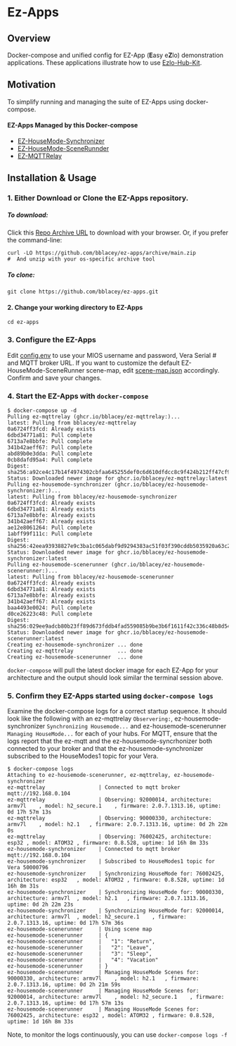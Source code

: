 # Ez-Apps

## Overview
Docker-compose and unified config for EZ-App (**E**asy e**Z**lo) demonstration applications.  These applications illustrate how to use [Ezlo-Hub-Kit](https://github.com/bblacey/ezlo-hub-kit.git).

## Motivation

To simplify running and managing the suite of EZ-Apps using docker-compose.

#### EZ-Apps Managed by this Docker-compose
- [EZ-HouseMode-Synchronizer](https://github.com/bblacey/ez-housemode-synchronizer.git)
- [EZ-HouseMode-SceneRunnder](https://github.com/bblacey/ez-housemode-scenerunner.git)
- [EZ-MQTTRelay](https://github.com/bblacey/ez-mqttrelay.git)

## Installation & Usage
### 1. Either Download or Clone the EZ-Apps repository.
##### To download:
Click this [Repo Archive URL](https://github.com/bblacey/ez-apps/archive/main.zip) to download with your browser.  Or, if you prefer the command-line:
```
curl -LO https://github.com/bblacey/ez-apps/archive/main.zip
#  And unzip with your os-specific archive tool
```
##### To clone:
```
git clone https://github.com/bblacey/ez-apps.git
```

#### 2. Change your working directory to EZ-Apps
```
cd ez-apps
```

### 3. Configure the EZ-Apps
Edit [config.env](config.env) to use your MIOS username and password, Vera Serial # and MQTT broker URL.  If you want to customize the default EZ-HouseMode-SceneRunner scene-map, edit [scene-map.json](scene-map.json) accordingly.  Confirm and save your changes.

### 4. Start the EZ-Apps with `docker-compose`
```shell
$ docker-compose up -d
Pulling ez-mqttrelay (ghcr.io/bblacey/ez-mqttrelay:)...
latest: Pulling from bblacey/ez-mqttrelay
0a6724ff3fcd: Already exists
6dbd34771a81: Pull complete
6713a7e8bbfe: Pull complete
341b42aeff67: Pull complete
abd89b0e3dda: Pull complete
0cb8dafd95a4: Pull complete
Digest: sha256:a92ce4c17b14f4974302cbfaa645255def0c6d610dfdcc8c9f424b212ff47cf9
Status: Downloaded newer image for ghcr.io/bblacey/ez-mqttrelay:latest
Pulling ez-housemode-synchronizer (ghcr.io/bblacey/ez-housemode-synchronizer:)...
latest: Pulling from bblacey/ez-housemode-synchronizer
0a6724ff3fcd: Already exists
6dbd34771a81: Already exists
6713a7e8bbfe: Already exists
341b42aeff67: Already exists
ae12e8061264: Pull complete
1abff99f111c: Pull complete
Digest: sha256:42eea93938827e9c3ba1c065dabf9d9294383ac51f03f390cddb5035920a63c2
Status: Downloaded newer image for ghcr.io/bblacey/ez-housemode-synchronizer:latest
Pulling ez-housemode-scenerunner (ghcr.io/bblacey/ez-housemode-scenerunner:)...
latest: Pulling from bblacey/ez-housemode-scenerunner
0a6724ff3fcd: Already exists
6dbd34771a81: Already exists
6713a7e8bbfe: Already exists
341b42aeff67: Already exists
baa4493e0024: Pull complete
d0ce26223c48: Pull complete
Digest: sha256:029ee9adcb80b23ff89d673fddb4fad559085b9be3b6f1611f42c336c48b8d54
Status: Downloaded newer image for ghcr.io/bblacey/ez-housemode-scenerunner:latest
Creating ez-housemode-synchronizer ... done
Creating ez-mqttrelay              ... done
Creating ez-housemode-scenerunner  ... done
```
`docker-compose` will pull the latest docker image for each EZ-App for your architecture and the output should look similar the terminal session above.

### 5. Confirm they EZ-Apps started using `docker-compose logs`
Examine the docker-compose logs for a correct startup sequence.  It should look like the following with an ez-mqttrelay `Observering:`, ez-housemode-synchronizer `Synchronizing Housemode...` and ez-housemode-scenerunner `Managing HouseMode...` for each of your hubs.  For MQTT, ensure that the logs report that the ez-mqtt and the ez-housemode-syncrhonizer both connected to your broker and that the ez-housemode-synchronizer subscribed to the HouseModes1 topic for your Vera.

```shell
$ docker-compose logs
Attaching to ez-housemode-scenerunner, ez-mqttrelay, ez-housemode-synchronizer
ez-mqttrelay                 | Connected to mqtt broker mqtt://192.168.0.104
ez-mqttrelay                 | Observing: 92000014, architecture: armv7l	, model: h2_secure.1	, firmware: 2.0.7.1313.16, uptime: 0d 17h 57m 13s
ez-mqttrelay                 | Observing: 90000330, architecture: armv7l	, model: h2.1	, firmware: 2.0.7.1313.16, uptime: 0d 2h 22m 0s
ez-mqttrelay                 | Observing: 76002425, architecture: esp32	, model: ATOM32	, firmware: 0.8.528, uptime: 1d 16h 8m 33s
ez-housemode-synchronizer    | Connected to mqtt broker mqtt://192.168.0.104
ez-housemode-synchronizer    | Subscribed to HouseModes1 topic for Vera 50000796
ez-housemode-synchronizer    | Synchronizing HouseMode for: 76002425, architecture: esp32	, model: ATOM32	, firmware: 0.8.528, uptime: 1d 16h 8m 31s
ez-housemode-synchronizer    | Synchronizing HouseMode for: 90000330, architecture: armv7l	, model: h2.1	, firmware: 2.0.7.1313.16, uptime: 0d 2h 22m 23s
ez-housemode-synchronizer    | Synchronizing HouseMode for: 92000014, architecture: armv7l	, model: h2_secure.1	, firmware: 2.0.7.1313.16, uptime: 0d 17h 57m 36s
ez-housemode-scenerunner     | Using scene map
ez-housemode-scenerunner     | {
ez-housemode-scenerunner     |   "1": "Return",
ez-housemode-scenerunner     |   "2": "Leave",
ez-housemode-scenerunner     |   "3": "Sleep",
ez-housemode-scenerunner     |   "4": "Vacation"
ez-housemode-scenerunner     | }
ez-housemode-scenerunner     | Managing HouseMode Scenes for: 90000330, architecture: armv7l	, model: h2.1	, firmware: 2.0.7.1313.16, uptime: 0d 2h 21m 59s
ez-housemode-scenerunner     | Managing HouseMode Scenes for: 92000014, architecture: armv7l	, model: h2_secure.1	, firmware: 2.0.7.1313.16, uptime: 0d 17h 57m 13s
ez-housemode-scenerunner     | Managing HouseMode Scenes for: 76002425, architecture: esp32	, model: ATOM32	, firmware: 0.8.528, uptime: 1d 16h 8m 33s
```

Note, to monitor the logs continuously, you can use `docker-compose logs -f`
